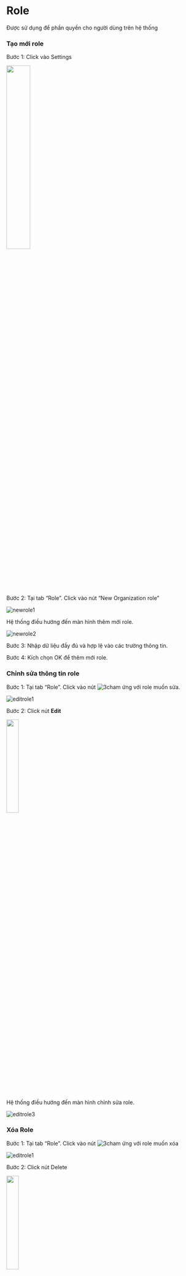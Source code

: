 # Role 
Được sử dụng để phần quyền cho người dùng trên hệ thống
###	Tạo mới role
Bước 1:	Click vào Settings

<img src="https://user-images.githubusercontent.com/105435351/198542962-561f6562-2d76-4583-9b93-376b476493b8.png" width="35%" />

Bước 2:	Tại tab “Role”. Click vào nút “New Organization role”

![newrole1](https://user-images.githubusercontent.com/105435351/198692362-2950cb9c-d572-466f-a2fd-e08e88cd88bf.png)

Hệ thống điều hướng đến màn hình thêm mới role.

![newrole2](https://user-images.githubusercontent.com/105435351/200033082-6dd74305-0786-415b-ae49-10070b03d656.png)


Bước 3:	Nhập dữ liệu đầy đủ và hợp lệ vào các trường thông tin.

Bước 4:	Kích chọn OK để thêm mới role.

### Chỉnh sửa thông tin role
Bước 1:	Tại tab “Role”. Click vào nút ![3cham](https://user-images.githubusercontent.com/105435351/197490871-756491bf-bdbc-460f-9a51-9b27ed4240c7.png)  ứng với role muốn sửa.

![editrole1](https://user-images.githubusercontent.com/105435351/198692350-b348f8e6-da96-40cf-a046-039124226987.png)

Bước 2:	Click nút **Edit**

<img src="https://user-images.githubusercontent.com/105435351/198692355-7feb4a06-5316-4bfc-afe0-fefa2b33c13e.png" width="25%" />

Hệ thống điều hướng đến màn hình chỉnh sửa role.

![editrole3](https://user-images.githubusercontent.com/105435351/200033151-e1a123f7-a49c-4e92-91d4-a01794a7ecbc.png)

###	Xóa Role
Bước 1:	Tại tab “Role”. Click vào nút ![3cham](https://user-images.githubusercontent.com/105435351/197490871-756491bf-bdbc-460f-9a51-9b27ed4240c7.png)  ứng với role muốn xóa

![editrole1](https://user-images.githubusercontent.com/105435351/198692350-b348f8e6-da96-40cf-a046-039124226987.png)

Bước 2:	Click nút Delete

<img src="https://user-images.githubusercontent.com/105435351/198692369-ccd70cae-2833-479e-998e-fa6480ef206a.png" width="25%" />

Hiển thị popup xác nhận xóa.

![deleterole2](https://user-images.githubusercontent.com/105435351/200033919-5f3c2cd4-bd31-4ebd-a0ab-8874195bc6ff.png)

Bước 3:	Click nút “Delete” để xác nhận xóa.
